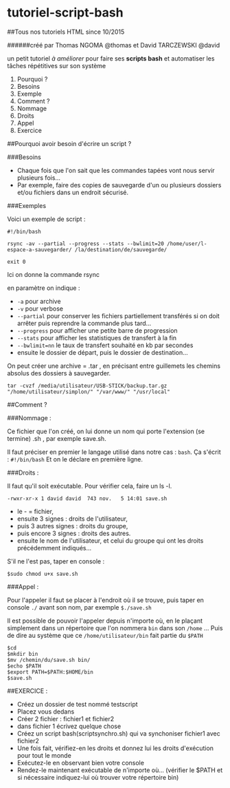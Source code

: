 # tutoriel-script-bash
##Tous nos tutoriels HTML since 10/2015


######créé par Thomas NGOMA @thomas et David TARCZEWSKI @david

un petit tutoriel *à améliorer* pour faire ses **scripts bash** et automatiser les tâches répétitives sur son système

1. Pourquoi ?
  11. Besoins
  12. Exemple
2. Comment ?
  21. Nommage
  22. Droits
  23. Appel
3. Exercice


##Pourquoi avoir besoin d'écrire un script ?

###Besoins
* Chaque fois que l'on sait que les commandes tapées vont nous servir plusieurs fois...
* Par exemple, faire des copies de sauvegarde d'un ou plusieurs dossiers et/ou fichiers dans un endroit sécurisé.

###Exemples

Voici un exemple de script :

```
#!/bin/bash

rsync -av --partial --progress --stats --bwlimit=20 /home/user/l-espace-a-sauvegarder/ /la/destination/de/sauvegarde/

exit 0
```

Ici on donne la commande rsync

en paramètre on indique :
- `-a` pour archive
- `-v` pour verbose
- `--partial` pour conserver les fichiers partiellement transférés si on doit arrêter puis reprendre la commande plus tard...
- `--progress` pour afficher une petite barre de progression
- `--stats` pour afficher les statistiques de transfert à la fin
- `--bwlimit=nn` le taux de transfert souhaité en kb par secondes
- ensuite le dossier de départ, puis le dossier de destination...

On peut créer une archive = .tar , en précisant entre guillemets les chemins absolus des dossiers à sauvegarder.

```
tar -cvzf /media/utilisateur/USB-STICK/backup.tar.gz "/home/utilisateur/simplon/" "/var/www/" "/usr/local"
```

##Comment ?

###Nommage :

Ce fichier que l'on créé, on lui donne un nom qui porte l'extension (se termine) .sh , par exemple save.sh.

Il faut préciser en premier le langage utilisé dans notre cas : `bash`.
Ça s'écrit : `#!/bin/bash`
Et on le déclare en première ligne.

###Droits :

Il faut qu'il soit exécutable. 
Pour vérifier cela, faire un ls -l. 

```
-rwxr-xr-x 1 david david  743 nov.   5 14:01 save.sh
```

- le - = fichier,
- ensuite 3 signes : droits de l'utilisateur,
- puis 3 autres signes : droits du groupe,
- puis encore 3 signes : droits des autres.
- ensuite le nom de l'utilisateur, et celui du groupe qui ont les droits précédemment indiqués...

S'il ne l'est pas, taper en console :

```
$sudo chmod u+x save.sh
```


###Appel :

Pour l'appeler il faut se placer à l'endroit où il se trouve, puis taper en console `./` avant son nom, par exemple `$./save.sh`

Il est possible de pouvoir l'appeler depuis n'importe où, en le plaçant simplement dans un répertoire que l'on nommera `bin` dans son `/home` ...
Puis de dire au système que ce `/home/utilisateur/bin` fait partie du `$PATH` 

```
$cd
$mkdir bin
$mv /chemin/du/save.sh bin/
$echo $PATH
$export PATH=$PATH:$HOME/bin
$save.sh
```

##EXERCICE :

- Créez un dossier de test nommé testscript
- Placez vous dedans
- Créer 2 fichier : fichier1 et fichier2
- dans fichier 1 écrivez quelque chose
- Créez un script bash(scriptsynchro.sh) qui va synchoniser fichier1 avec fichier2
- Une fois fait, vérifiez-en les droits et donnez lui les droits d'exécution pour tout le monde
- Exécutez-le en observant bien votre console
- Rendez-le maintenant exécutable de n'importe où... (vérifier le $PATH et si nécessaire indiquez-lui où trouver votre répertoire bin)

